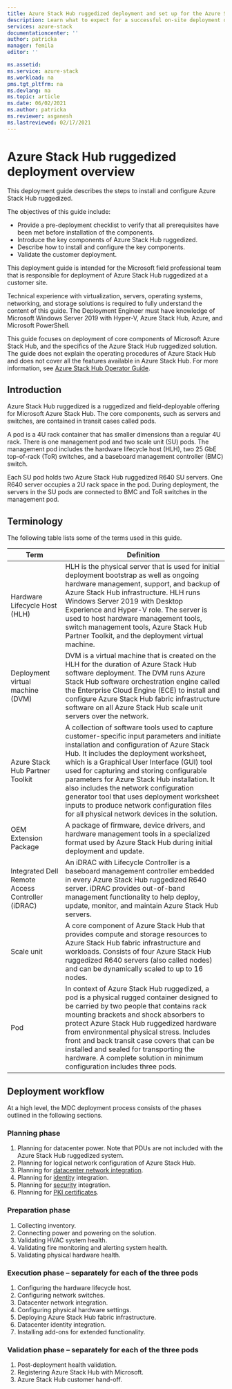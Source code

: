 ```yaml
---
title: Azure Stack Hub ruggedized deployment and set up for the Azure Stack Hub Hardware Lifecycle Host (HLH) management server | Microsoft Docs
description: Learn what to expect for a successful on-site deployment of a Azure Stack Hub ruggedized, from planning to post-deployment.
services: azure-stack
documentationcenter: ''
author: patricka
manager: femila
editor: ''

ms.assetid: 
ms.service: azure-stack
ms.workload: na
pms.tgt_pltfrm: na
ms.devlang: na
ms.topic: article
ms.date: 06/02/2021
ms.author: patricka
ms.reviewer: asganesh
ms.lastreviewed: 02/17/2021
---
```

 
# Azure Stack Hub ruggedized deployment overview

This deployment guide describes the steps to install and configure Azure Stack Hub ruggedized. 

The objectives of this guide include:

- Provide a pre-deployment checklist to verify that all prerequisites have been met before installation of the components.
- Introduce the key components of Azure Stack Hub ruggedized.
- Describe how to install and configure the key components.
- Validate the customer deployment.

This deployment guide is intended for the Microsoft field professional team that is responsible for deployment of Azure Stack Hub ruggedized at a customer site.

Technical experience with virtualization, servers, operating systems, networking, and storage solutions is required to fully understand the content of this guide. 
The Deployment Engineer must have knowledge of Microsoft Windows Server 2019 with Hyper-V, Azure Stack Hub, Azure, and Microsoft PowerShell.

This guide focuses on deployment of core components of Microsoft Azure Stack Hub, and the specifics of the Azure Stack Hub ruggedized solution. 
The guide does not explain the operating procedures of Azure Stack Hub and does not cover all the features available in Azure Stack Hub. 
For more information, see [Azure Stack Hub Operator Guide](../operator/index.yml).

## Introduction

Azure Stack Hub ruggedized is a ruggedized and field-deployable offering for Microsoft Azure Stack Hub. 
The core components, such as servers and switches, are contained in transit cases called pods.

A pod is a 4U rack container that has smaller dimensions than a regular 4U rack. 
There is one management pod and two scale unit (SU) pods. 
The management pod includes the hardware lifecycle host (HLH), two 25 GbE top-of-rack (ToR) switches, and a baseboard management controller (BMC) switch.

Each SU pod holds two Azure Stack Hub ruggedized R640 SU servers. 
One R640 server occupies a 2U rack space in the pod. 
During deployment, the servers in the SU pods are connected to BMC and ToR switches in the management pod.

## Terminology

The following table lists some of the terms used in this guide.

|Term    | Definition |
|-------|------------|
|Hardware Lifecycle Host (HLH)|    HLH is the physical server that is used for initial deployment bootstrap as well as ongoing hardware management, support, and backup of Azure Stack Hub infrastructure. HLH runs Windows Server 2019 with Desktop Experience and Hyper-V role. The server is used to host hardware management tools, switch management tools, Azure Stack Hub Partner Toolkit, and the deployment virtual machine. |
|Deployment virtual machine (DVM)|    DVM is a virtual machine that is created on the HLH for the duration of Azure Stack Hub software deployment. The DVM runs Azure Stack Hub software orchestration engine called the Enterprise Cloud Engine (ECE) to install and configure Azure Stack Hub fabric infrastructure software on all Azure Stack Hub scale unit servers over the network.|
|Azure Stack Hub Partner Toolkit|    A collection of software tools used to capture customer-specific input parameters and initiate installation and configuration of Azure Stack Hub. It includes the deployment worksheet, which is a Graphical User Interface (GUI) tool used for capturing and storing configurable parameters for Azure Stack Hub installation. It also includes the network configuration generator tool that uses deployment worksheet inputs to produce network configuration files for all physical network devices in the solution.|
|OEM Extension Package    |A package of firmware, device drivers, and hardware management tools in a specialized format used by Azure Stack Hub during initial deployment and update.|
|Integrated Dell Remote Access Controller (iDRAC)|    An iDRAC with Lifecycle Controller is a baseboard management controller embedded in every Azure Stack Hub ruggedized R640 server. iDRAC provides out-of-band management functionality to help deploy, update, monitor, and maintain Azure Stack Hub servers.|
|Scale unit    |A core component of Azure Stack Hub that provides compute and storage resources to Azure Stack Hub fabric infrastructure and workloads. Consists of four Azure Stack Hub ruggedized R640 servers (also called nodes) and can be dynamically scaled to up to 16 nodes.|
|Pod    |In context of Azure Stack Hub ruggedized, a pod is a physical rugged container designed to be carried by two people that contains rack mounting brackets and shock absorbers to protect Azure Stack Hub ruggedized hardware from environmental physical stress. Includes front and back transit case covers that can be installed and sealed for transporting the hardware. A complete solution in minimum configuration includes three pods.|

## Deployment workflow

At a high level, the MDC deployment process consists of the phases outlined in the following sections.

### Planning phase

1. Planning for datacenter power. Note that PDUs are not included with the Azure Stack Hub ruggedized system.
1. Planning for logical network configuration of Azure Stack Hub.
1. Planning for [datacenter network integration](../operator/azure-stack-network.md).
1. Planning for [identity](../operator/azure-stack-identity-overview.md) integration.
1. Planning for [security](../operator/azure-stack-security-foundations.md) integration.
1. Planning for [PKI certificates](../operator/azure-stack-pki-certs.md).

### Preparation phase

1. Collecting inventory.
1. Connecting power and powering on the solution.
1. Validating HVAC system health.
1. Validating fire monitoring and alerting system health.
1. Validating physical hardware health.

### Execution phase – separately for each of the three pods

1. Configuring the hardware lifecycle host.
1. Configuring network switches.
1. Datacenter network integration.
1. Configuring physical hardware settings.
1. Deploying Azure Stack Hub fabric infrastructure.
1. Datacenter identity integration.
1. Installing add-ons for extended functionality.

### Validation phase – separately for each of the three pods

1. Post-deployment health validation.
1. Registering Azure Stack Hub with Microsoft.
1. Azure Stack Hub customer hand-off.
